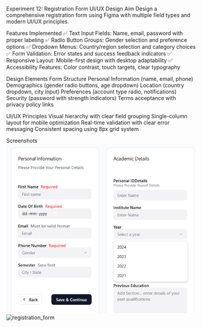 
Experiment 12: Registration Form UI/UX Design
Aim
Design a comprehensive registration form using Figma with multiple field types and modern UI/UX principles.

Features Implemented
✅ Text Input Fields: Name, email, password with proper labeling
✅ Radio Button Groups: Gender selection and preference options
✅ Dropdown Menus: Country/region selection and category choices
✅ Form Validation: Error states and success feedback indicators
✅ Responsive Layout: Mobile-first design with desktop adaptability
✅ Accessibility Features: Color contrast, touch targets, clear typography

Design Elements
Form Structure
Personal Information (name, email, phone)
Demographics (gender radio buttons, age dropdown)
Location (country dropdown, city input)
Preferences (account type radio, notifications)
Security (password with strength indicators)
Terms acceptance with privacy policy links

UI/UX Principles
Visual hierarchy with clear field grouping
Single-column layout for mobile optimization
Real-time validation with clear error messaging
Consistent spacing using 8px grid system

Screenshots
![registration_form](r.png)
![registration_form](r1.png)
